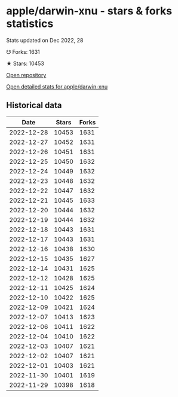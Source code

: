 # apple/darwin-xnu - stars & forks statistics

Stats updated on Dec 2022, 28

☋ Forks: 1631

★ Stars: 10453

[Open repository](https://github.com/apple/darwin-xnu)

[Open detailed stats for apple/darwin-xnu](https://reviewgithub.com/rep/apple/darwin-xnu)

## Historical data
| Date | Stars | Forks |
|------|-------|-------|
| 2022-12-28 | 10453 | 1631 | 
| 2022-12-27 | 10452 | 1631 | 
| 2022-12-26 | 10451 | 1631 | 
| 2022-12-25 | 10450 | 1632 | 
| 2022-12-24 | 10449 | 1632 | 
| 2022-12-23 | 10448 | 1632 | 
| 2022-12-22 | 10447 | 1632 | 
| 2022-12-21 | 10445 | 1633 | 
| 2022-12-20 | 10444 | 1632 | 
| 2022-12-19 | 10444 | 1632 | 
| 2022-12-18 | 10443 | 1631 | 
| 2022-12-17 | 10443 | 1631 | 
| 2022-12-16 | 10438 | 1630 | 
| 2022-12-15 | 10435 | 1627 | 
| 2022-12-14 | 10431 | 1625 | 
| 2022-12-12 | 10428 | 1625 | 
| 2022-12-11 | 10425 | 1624 | 
| 2022-12-10 | 10422 | 1625 | 
| 2022-12-09 | 10421 | 1624 | 
| 2022-12-07 | 10413 | 1623 | 
| 2022-12-06 | 10411 | 1622 | 
| 2022-12-04 | 10410 | 1622 | 
| 2022-12-03 | 10407 | 1621 | 
| 2022-12-02 | 10407 | 1621 | 
| 2022-12-01 | 10403 | 1621 | 
| 2022-11-30 | 10401 | 1619 | 
| 2022-11-29 | 10398 | 1618 | 

